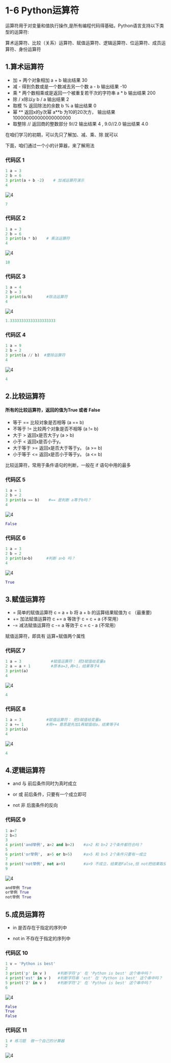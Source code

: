 # 1-6 Python运算符
运算符用于对变量和值执行操作,是所有编程代码得基础，Python语言支持以下类型的运算符:

算术运算符、比较（关系）运算符、赋值运算符、逻辑运算符、位运算符、成员运算符、身份运算符

## 1.算术运算符
- 加 + 两个对象相加 a + b 输出结果 30
- 减 - 得到负数或是一个数减去另一个数 a - b 输出结果 -10
- 乘 * 两个数相乘或是返回一个被重复若干次的字符串 a * b 输出结果 200
- 除 /  x除以y b / a 输出结果 2
- 取模 %  返回除法的余数 b % a 输出结果 0
- 幂 **  返回x的y次幂 a**b 为10的20次方， 输出结果 100000000000000000000
- 取整除 //  返回商的整数部分 9//2 输出结果 4 , 9.0//2.0 输出结果 4.0

在咱们学习的初期，可以先只了解加、减、乘、除 就可以

下面，咱们通过一个小的计算器，来了解用法
### 代码区 1
```python
1 a = 3
2 b = 6
3 print(a + b -2)    # 加减运算符演示
4 
```
![4](https://user-images.githubusercontent.com/103555341/163546933-bee710b5-943e-454e-b00d-922d2b897614.jpg)
```python
7
```
### 代码区 2
```python
1 a = 3
2 b = 6
3 print(a * b)    # 乘法运算符
4 
```
![4](https://user-images.githubusercontent.com/103555341/163546933-bee710b5-943e-454e-b00d-922d2b897614.jpg)
```python
18
```
### 代码区 3
```python
1 a = 4
2 b = 3
3 print(a/b)      #除法运算符
4 
```
![4](https://user-images.githubusercontent.com/103555341/163546933-bee710b5-943e-454e-b00d-922d2b897614.jpg)
```python
1.33333333333333333333
```
### 代码区 4
```python
1 a = 9
2 b = 2
3 print(a // b)  #整除运算符
4 
```
![4](https://user-images.githubusercontent.com/103555341/163546933-bee710b5-943e-454e-b00d-922d2b897614.jpg)
```python
4
```

## 2.比较运算符
#### 所有的比较运算符，返回的值为True 或者 False
- 等于 ==  比较对象是否相等 (a == b)
- 不等于 !=  比较两个对象是否不相等 (a != b)
- 大于 > 返回x是否大于y (a > b)
- 小于 <  返回x是否小于y。
- 大于等于 >= 返回x是否大于等于y。 (a >= b)
- 小于等于 <=  返回x是否小于等于y。 (a <= b)

比较运算符，常用于条件语句的判断，一般在 if 语句中用的最多
### 代码区 5
```python
1 a = 1
2 b = 2
3 print(a == b)    #== 是判断 a等于b吗？
4 
```
![4](https://user-images.githubusercontent.com/103555341/163546933-bee710b5-943e-454e-b00d-922d2b897614.jpg)
```python
False
```
### 代码区 6
```python
1 a = 3
2 b = 2
3 print(a>b)      #判断 a>b 吗？
4 
```
![4](https://user-images.githubusercontent.com/103555341/163546933-bee710b5-943e-454e-b00d-922d2b897614.jpg)
```python
True
```
## 3.赋值运算符
- = 简单的赋值运算符 c = a + b 将 a + b 的运算结果赋值为 c （最重要)
- += 加法赋值运算符 c += a 等效于 c = c + a (不常用）
- -= 减法赋值运算符 c -= a 等效于 c = c - a (不常用）

赋值运算符，即具有 运算+赋值两个属性
### 代码区 7
```python
1 a = 3             #赋值运算符： 把3赋值给变量a
2 a = a + 1         #原本a=3,再+1，结果等于4
3 print(a)
4 
```
![4](https://user-images.githubusercontent.com/103555341/163546933-bee710b5-943e-454e-b00d-922d2b897614.jpg)
```python
4
```
### 代码区 8
```python
1 a = 3           #赋值运算符： 把3赋值给变量a
2 a += 1          #用+= 意思是先加1再赋值给a，结果等于4
3 print(a)
4 
```
![4](https://user-images.githubusercontent.com/103555341/163546933-bee710b5-943e-454e-b00d-922d2b897614.jpg)
```python
4
```
## 4.逻辑运算符
- and 与 前后条件同时为真时成立

- or 或 前后条件，只要有一个成立即可

- not 非 后面条件的反向
### 代码区 9
```python
1 a=7
2 b=3
3 
4 print('and举例', a>2 and b>2)    #a>2 和 b>2 2个条件都符合吗？
5 
6 print('or举例',  a>5 or b>5)     #a>5 和 b>5 2个条件只要有一成立
7 
8 print('not举例', not a>9)        #a>9 不成立，结果是False,但 not把结果取反，所以是True
9 
```
![4](https://user-images.githubusercontent.com/103555341/163546933-bee710b5-943e-454e-b00d-922d2b897614.jpg)
```python
and举例 True
or举例 True
not举例 True
```
## 5.成员运算符
- in 是否存在于指定的序列中

- not in 不存在于指定的序列中
### 代码区 10
```python
1 v = 'Python is best'
2 
3 print('p' in v )     #判断字符'p' 在 'Python is best' 这个串中吗？
4 print('est' in v )   #判断字符串 'est' 在 'Python is best' 这个串中吗？
5 print('2' in v )     #判断字符'2' 在 'Python is best' 这个串中吗？
6
```
![4](https://user-images.githubusercontent.com/103555341/163546933-bee710b5-943e-454e-b00d-922d2b897614.jpg)
```python
False
True
False
```
### 代码区 11
```python
1 # 练习题  做一个自己的计算器
2 
```
![4](https://user-images.githubusercontent.com/103555341/163546933-bee710b5-943e-454e-b00d-922d2b897614.jpg)









